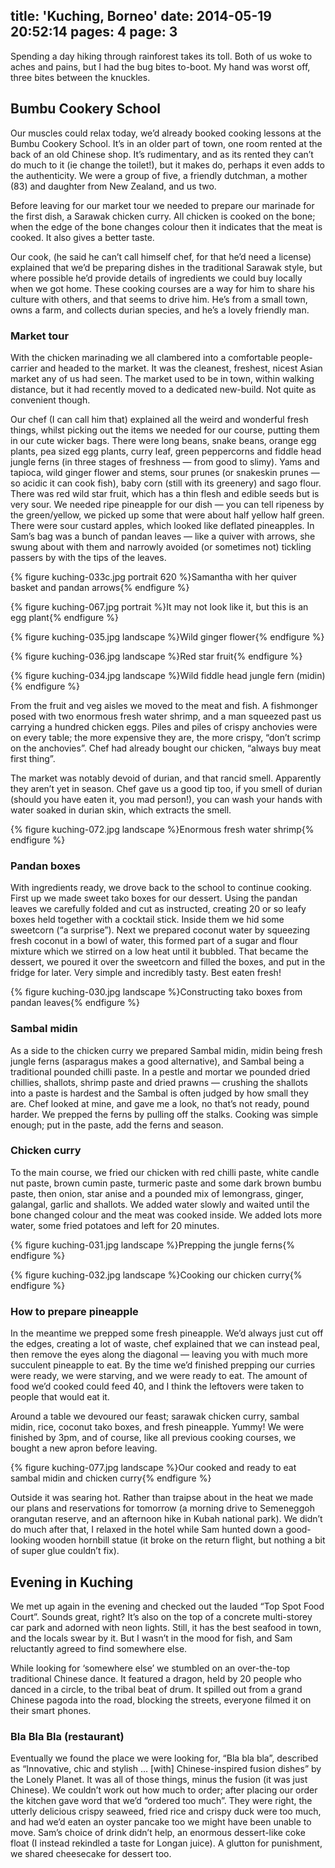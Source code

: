 title: 'Kuching, Borneo'
date: 2014-05-19 20:52:14
pages: 4
page: 3
---

Spending a day hiking through rainforest takes its toll. Both of us woke to aches and pains, but I had the bug bites to-boot. My hand was worst off, three bites between the knuckles.

## Bumbu Cookery School

Our muscles could relax today, we’d already booked cooking lessons at the Bumbu Cookery School. It’s in an older part of town, one room rented at the back of an old Chinese shop. It’s rudimentary, and as its rented they can’t do much to it (ie change the toilet!), but it makes do, perhaps it even adds to the authenticity. We were a group of five, a friendly dutchman, a mother (83) and daughter from New Zealand, and us two.

Before leaving for our market tour we needed to prepare our marinade for the first dish, a Sarawak chicken curry. All chicken is cooked on the bone; when the edge of the bone changes colour then it indicates that the meat is cooked. It also gives a better taste.

Our cook, (he said he can’t call himself chef, for that he’d need a license) explained that we’d be preparing dishes in the traditional Sarawak style, but where possible he’d provide details of ingredients we could buy locally when we got home. These cooking courses are a way for him to share his culture with others, and that seems to drive him. He’s from a small town, owns a farm, and collects durian species, and he’s a lovely friendly man.

### Market tour

With the chicken marinading we all clambered into a comfortable people-carrier and headed to the market. It was the cleanest, freshest, nicest Asian market any of us had seen. The market used to be in town, within walking distance, but it had recently moved to a dedicated new-build. Not quite as convenient though.

Our chef (I can call him that) explained all the weird and wonderful fresh things, whilst picking out the items we needed for our course, putting them in our cute wicker bags. There were long beans, snake beans, orange egg plants, pea sized egg plants, curry leaf, green peppercorns and fiddle head jungle ferns (in three stages of freshness — from good to slimy). Yams and tapioca, wild ginger flower and stems, sour prunes (or snakeskin prunes — so acidic it can cook fish), baby corn (still with its greenery) and sago flour. There was red wild star fruit, which has a thin flesh and edible seeds but is very sour. We needed ripe pineapple for our dish — you can tell ripeness by the green/yellow, we picked up some that were about half yellow half green. There were sour custard apples, which looked like deflated pineapples. In Sam’s bag was a bunch of pandan leaves — like a quiver with arrows, she swung about with them and narrowly avoided (or sometimes not) tickling passers by with the tips of the leaves.

{% figure kuching-033c.jpg portrait 620 %}Samantha with her quiver basket and pandan arrows{% endfigure %}

{% figure kuching-067.jpg portrait %}It may not look like it, but this is an egg plant{% endfigure %}

{% figure kuching-035.jpg landscape %}Wild ginger flower{% endfigure %}

{% figure kuching-036.jpg landscape %}Red star fruit{% endfigure %}

{% figure kuching-034.jpg landscape %}Wild fiddle head jungle fern (midin){% endfigure %}

From the fruit and veg aisles we moved to the meat and fish. A fishmonger posed with two enormous fresh water shrimp, and a man squeezed past us carrying a hundred chicken eggs. Piles and piles of crispy anchovies were on every table; the more expensive they are, the more crispy, “don’t scrimp on the anchovies”. Chef had already bought our chicken, “always buy meat first thing”.

The market was notably devoid of durian, and that rancid smell. Apparently they aren’t yet in season. Chef gave us a good tip too, if you smell of durian (should you have eaten it, you mad person!), you can wash your hands with water soaked in durian skin, which extracts the smell.

{% figure kuching-072.jpg landscape %}Enormous fresh water shrimp{% endfigure %}

### Pandan boxes

With ingredients ready, we drove back to the school to continue cooking. First up we made sweet tako boxes for our dessert. Using the pandan leaves we carefully folded and cut as instructed, creating 20 or so leafy boxes held together with a cocktail stick. Inside them we hid some sweetcorn (“a surprise”). Next we prepared coconut water by squeezing fresh coconut in a bowl of water, this formed part of a sugar and flour mixture which we stirred on a low heat until it bubbled. That became the dessert, we poured it over the sweetcorn and filled the boxes, and put in the fridge for later. Very simple and incredibly tasty. Best eaten fresh!

{% figure kuching-030.jpg landscape %}Constructing tako boxes from pandan leaves{% endfigure %}

### Sambal midin

As a side to the chicken curry we prepared Sambal midin, midin being fresh jungle ferns (asparagus makes a good alternative), and Sambal being a traditional pounded chilli paste. In a pestle and mortar we pounded dried chillies, shallots, shrimp paste and dried prawns — crushing the shallots into a paste is hardest and the Sambal is often judged by how small they are. Chef looked at mine, and gave me a look, no that’s not ready, pound harder. We prepped the ferns by pulling off the stalks. Cooking was simple enough; put in the paste, add the ferns and season.

### Chicken curry

To the main course, we fried our chicken with red chilli paste, white candle nut paste, brown cumin paste, turmeric paste and some dark brown bumbu paste, then onion, star anise and a pounded mix of lemongrass, ginger, galangal, garlic and shallots. We added water slowly and waited until the bone changed colour and the meat was cooked inside. We added lots more water, some fried potatoes and left for 20 minutes.

{% figure kuching-031.jpg landscape %}Prepping the jungle ferns{% endfigure %}

{% figure kuching-032.jpg landscape %}Cooking our chicken curry{% endfigure %}

### How to prepare pineapple

In the meantime we prepped some fresh pineapple. We’d always just cut off the edges, creating a lot of waste, chef explained that we can instead peal, then remove the eyes along the diagonal — leaving you with much more succulent pineapple to eat. By the time we’d finished prepping our curries were ready, we were starving, and we were ready to eat. The amount of food we’d cooked could feed 40, and I think the leftovers were taken to people that would eat it.

Around a table we devoured our feast; sarawak chicken curry, sambal midin, rice, coconut tako boxes, and fresh pineapple. Yummy! We were finished by 3pm, and of course, like all previous cooking courses, we bought a new apron before leaving.

{% figure kuching-077.jpg landscape %}Our cooked and ready to eat sambal midin and chicken curry{% endfigure %}

Outside it was searing hot. Rather than traipse about in the heat we made our plans and reservations for tomorrow (a morning drive to Semeneggoh orangutan reserve, and an afternoon hike in Kubah national park). We didn’t do much after that, I relaxed in the hotel while Sam hunted down a good-looking wooden hornbill statue (it broke on the return flight, but nothing a bit of super glue couldn’t fix).

## Evening in Kuching

We met up again in the evening and checked out the lauded “Top Spot Food Court”. Sounds great, right? It’s also on the top of a concrete multi-storey car park and adorned with neon lights. Still, it has the best seafood in town, and the locals swear by it. But I wasn’t in the mood for fish, and Sam reluctantly agreed to find somewhere else.

While looking for ‘somewhere else’ we stumbled on an over-the-top traditional Chinese dance. It featured a dragon, held by 20 people who danced in a circle, to the tribal beat of drum. It spilled out from a grand Chinese pagoda into the road, blocking the streets, everyone filmed it on their smart phones.

### Bla Bla Bla (restaurant)

Eventually we found the place we were looking for, “Bla bla bla”, described as “Innovative, chic and stylish … [with] Chinese-inspired fusion dishes” by the Lonely Planet. It was all of those things, minus the fusion (it was just Chinese). We couldn’t work out how much to order; after placing our order the kitchen gave word that we’d “ordered too much”. They were right, the utterly delicious crispy seaweed, fried rice and crispy duck were too much, and had we’d eaten an oyster pancake too we might have been unable to move. Sam’s choice of drink didn’t help, an enormous dessert-like coke float (I instead rekindled a taste for Longan juice). A glutton for punishment, we shared cheesecake for dessert too.
